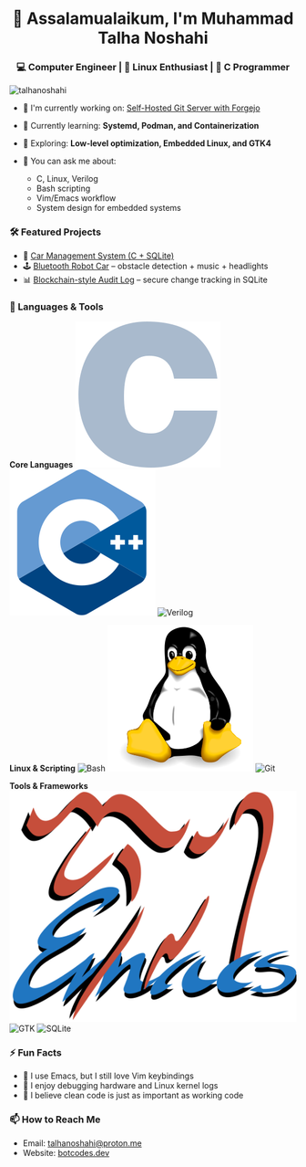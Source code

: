 <h1 align="center">👋 Assalamualaikum, I'm Muhammad Talha Noshahi</h1>
<h3 align="center">💻 Computer Engineer | 🐧 Linux Enthusiast | 🔧 C Programmer</h3>

<p align="left"> <img src="https://komarev.com/ghpvc/?username=talhanoshahi&label=Profile%20views&color=0e75b6&style=flat" alt="talhanoshahi" /> </p>

- 🔭 I'm currently working on: [Self-Hosted Git Server with Forgejo](https://git.botcodes.dev/nextek)

- 🌱 Currently learning: **Systemd, Podman, and Containerization**

- 🧠 Exploring: **Low-level optimization, Embedded Linux, and GTK4**

- 💬 You can ask me about:
  - C, Linux, Verilog
  - Bash scripting
  - Vim/Emacs workflow
  - System design for embedded systems

### 🛠️ Featured Projects
- 🚗 [Car Management System (C + SQLite)](https://github.com/talhanoshahi/Car-Management-System-project-for-Database-Systems)
- 🕹️ [Bluetooth Robot Car](https://github.com/talhanoshahi/robot-car) – obstacle detection + music + headlights
- 📊 [Blockchain-style Audit Log](https://github.com/talhanoshahi/audit-log-system) – secure change tracking in SQLite

### 🧰 Languages & Tools

**Core Languages**
![C](https://raw.githubusercontent.com/devicons/devicon/master/icons/c/c-original.svg)
![C++](https://raw.githubusercontent.com/devicons/devicon/master/icons/cplusplus/cplusplus-original.svg)
![Verilog](https://raw.githubusercontent.com/uiwjs/file-icons/master/icon/verilog.svg)

**Linux & Scripting**
![Bash](https://www.vectorlogo.zone/logos/gnu_bash/gnu_bash-icon.svg)
![Linux](https://raw.githubusercontent.com/devicons/devicon/master/icons/linux/linux-original.svg)
![Git](https://www.vectorlogo.zone/logos/git-scm/git-scm-icon.svg)

**Tools & Frameworks**
![Emacs](https://raw.githubusercontent.com/gilbarbara/logos/main/logos/emacs.svg)
![GTK](https://upload.wikimedia.org/wikipedia/commons/7/71/GTK_logo.svg)
![SQLite](https://www.vectorlogo.zone/logos/sqlite/sqlite-icon.svg)

### ⚡ Fun Facts
- 🧠 I use Emacs, but I still love Vim keybindings
- 🔌 I enjoy debugging hardware and Linux kernel logs
- 🎯 I believe clean code is just as important as working code

### 📫 How to Reach Me
- Email: [talhanoshahi@proton.me](mailto:talhanoshahi@proton.me)
- Website: [botcodes.dev](https://botcodes.dev)

<!--
Muhammad Talha Noshahi | talhanoshahi | Computer Engineer | Linux | C | Emacs | Embedded Systems | Forgejo | Taxila Pakistan
-->
